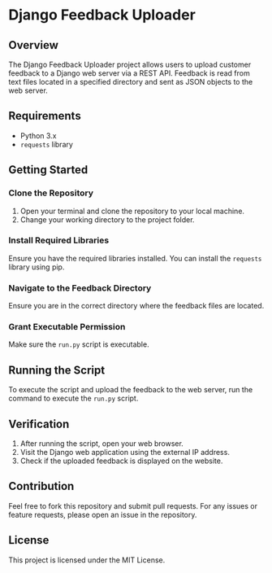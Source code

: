 # Django Feedback Uploader

## Overview

The Django Feedback Uploader project allows users to upload customer feedback to a Django web server via a REST API. Feedback is read from text files located in a specified directory and sent as JSON objects to the web server.

## Requirements

- Python 3.x
- `requests` library

## Getting Started

### Clone the Repository

1. Open your terminal and clone the repository to your local machine.
2. Change your working directory to the project folder.

### Install Required Libraries

Ensure you have the required libraries installed. You can install the `requests` library using pip.

### Navigate to the Feedback Directory

Ensure you are in the correct directory where the feedback files are located.

### Grant Executable Permission

Make sure the `run.py` script is executable.

## Running the Script

To execute the script and upload the feedback to the web server, run the command to execute the `run.py` script.

## Verification

1. After running the script, open your web browser.
2. Visit the Django web application using the external IP address.
3. Check if the uploaded feedback is displayed on the website.

## Contribution

Feel free to fork this repository and submit pull requests. For any issues or feature requests, please open an issue in the repository.

## License

This project is licensed under the MIT License.
